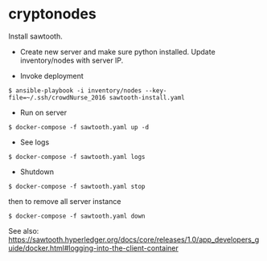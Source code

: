 # cryptonodes

Install sawtooth.

* Create new server and make sure python installed.
Update inventory/nodes with server IP.

* Invoke deployment
```
$ ansible-playbook -i inventory/nodes --key-file=~/.ssh/crowdNurse_2016 sawtooth-install.yaml
```

* Run on server
```
$ docker-compose -f sawtooth.yaml up -d
```

* See logs
```
$ docker-compose -f sawtooth.yaml logs
```

* Shutdown
```
$ docker-compose -f sawtooth.yaml stop
```
then to remove all server instance
``` 
$ docker-compose -f sawtooth.yaml down 
```

See also: https://sawtooth.hyperledger.org/docs/core/releases/1.0/app_developers_guide/docker.html#logging-into-the-client-container